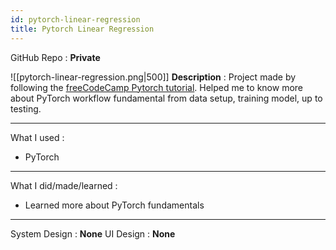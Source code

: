 ```yaml
---
id: pytorch-linear-regression
title: Pytorch Linear Regression
---
```

GitHub Repo : **Private**

![[pytorch-linear-regression.png|500]]
**Description** : Project made by following the [freeCodeCamp Pytorch tutorial](https://youtu.be/V_xro1bcAuA?si=LJgPqdb1s_f-XBPS). Helped me to know more about PyTorch workflow fundamental from data setup, training model, up to testing.

---
What I used :
- PyTorch
---
What I did/made/learned :
- Learned more about PyTorch fundamentals
---
System Design : **None**
UI Design : **None**